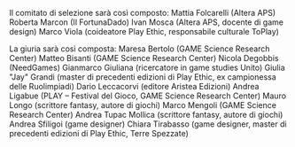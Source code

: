 Il comitato di selezione sarà così composto:
Mattia Folcarelli (Altera APS)
Roberta Marcon (Il FortunaDado)
Ivan Mosca (Altera APS, docente di game design)
Marco Viola (coideatore Play Ethic, responsabile culturale ToPlay)

La giuria sarà così composta:
Maresa Bertolo (GAME Science Research Center)
Matteo Bisanti (GAME Science Research Center)
Nicola Degobbis (NeedGames)
Gianmarco Giuliana (ricercatore in game studies Unito)
Giulia "Jay" Grandi (master di precedenti edizioni di Play Ethic, ex campionessa delle Ruolimpiadi)
Dario Leccacorvi (editore Aristea Edizioni)
Andrea Ligabue (PLAY – Festival del Gioco, GAME Science Research Center)
Mauro Longo (scrittore fantasy, autore di giochi)
Marco Mengoli (GAME Science Research Center)
Andrea Tupac Mollica (scrittore fantasy, autore di giochi)
Andrea Sfiligoi (game designer)
Chiara Tirabasso (game designer, master di precedenti edizioni di Play Ethic, Terre Spezzate)